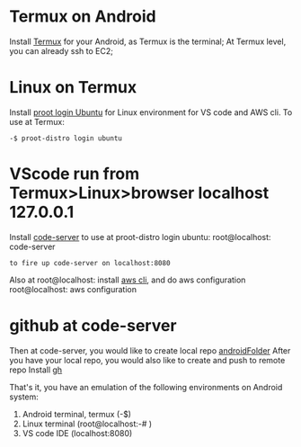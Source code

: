 # Termux on Android
Install [Termux](termux.md) for your Android, as Termux is the terminal;
At Termux level, you can already ssh to EC2;

# Linux on Termux
Install [proot login Ubuntu](proot.md) for Linux environment for VS code and AWS cli.
To use at Termux:
```
-$ proot-distro login ubuntu
```
# VScode run from Termux>Linux>browser localhost 127.0.0.1
Install [code-server](code_server.md)
to use at proot-distro login ubuntu:
root@localhost: code-server 
```
to fire up code-server on localhost:8080
```
Also at root@localhost: install [aws cli](awscli.md), and do aws configuration
root@localhost: aws configuration

# github at code-server
Then at code-server, you would like to create local repo [androidFolder](androidFolder.md)
After you have your local repo, you would also like to create and push to remote repo
Install [gh](git.md) 

That's it, you have an emulation of the following environments on Android system: 
1. Android terminal, termux (-$)
2. Linux terminal (root@localhost:-# )
3. VS code IDE (localhost:8080)
